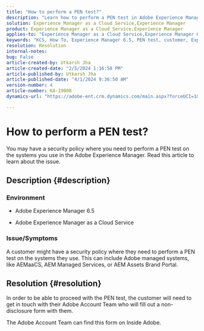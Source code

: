```yaml
---
title: "How to perform a PEN test?"
description: "Learn how to perform a PEN test in Adobe Experience Manager."
solution: Experience Manager as a Cloud Service,Experience Manager
product: Experience Manager as a Cloud Service,Experience Manager
applies-to: "Experience Manager as a Cloud Service,Experience Manager 6.5"
keywords: "KCS, How To, Experience Manager 6.5, PEN test, customer, Experience Manager cloud service, AEM"
resolution: Resolution
internal-notes: 
bug: False
article-created-by: Utkarsh Jha
article-created-date: "2/5/2024 1:16:58 PM"
article-published-by: Utkarsh Jha
article-published-date: "4/1/2024 9:36:50 AM"
version-number: 4
article-number: KA-19808
dynamics-url: "https://adobe-ent.crm.dynamics.com/main.aspx?forceUCI=1&pagetype=entityrecord&etn=knowledgearticle&id=a150aed5-28c4-ee11-9079-6045bd006b25"

---
```

# How to perform a PEN test?


You may have a security policy where you need to perform a PEN test on the systems you use in the Adobe Experience Manager. Read this article to learn about the issue.

## Description {#description}


### <b>Environment</b>

- Adobe Experience Manager 6.5


- Adobe Experience Manager as a Cloud Service




### <b>Issue/Symptoms</b>

A customer might have a security policy where they need to perform a PEN test on the systems they use. This can include Adobe managed systems, like AEMaaCS, AEM Managed Services, or AEM Assets Brand Portal.


## Resolution {#resolution}


In order to be able to proceed with the PEN test, the customer will need to get in touch with their Adobe Account Team who will fill out a non-disclosure form with them.

The Adobe Account Team can find this form on Inside Adobe.
